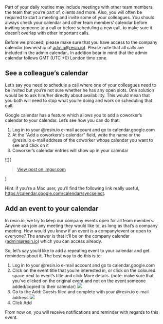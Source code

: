 Part of your daily routine may include meetings with other team members, the team that you’re part of, clients and more. Also, you will often be required to start a meeting and invite some of your colleagues. You should always check your calendar and other team members’ calendar before inviting someone to a call or before scheduling a new call, to make sure it doesn’t overlap with other important calls. 

Before we proceed, please make sure that you have access to the company calendar (ownership of admin@resin.io). Please note that all calls are included in the admin calendar.. In addition bear in mind that the admin calendar follows GMT (UTC +0) London time zone.

## See a colleague’s calendar
Let’s say you need to schedule a call where one of your colleagues need to be invited but you’re not sure whether he has any open slots. One solution would be to ask him/her directly about availability. This would mean that you both will need to stop what you’re doing and work on scheduling that call.

Google calendar has a feature which allows you to add a coworker’s calendar to your calendar. Let’s see how you can do that:

1. Log in to your @resin.io e-mail account and go to calendar.google.com
1. At the "Add a coworkers's calendar" field, write the name or the @resin.io e-mail address of the coworker whose calendar you want to see and click on it
1. Coworker’s calendar entries will show up in your calendar

![](<blockquote class="imgur-embed-pub" lang="en" data-id="MLeLPqj"><a href="//imgur.com/MLeLPqj">View post on imgur.com</a></blockquote><script async src="//s.imgur.com/min/embed.js" charset="utf-8"></script>)

Hint: if you’re a Mac user, you’ll find the following link really useful, https://calendar.google.com/calendar/syncselect.

## Add an event to your calendar
In resin.io, we try to keep our company events open for all team members. Anyone can join any meeting they would like to, as long as that’s a company meeting. How would you know if an event is a company/event or open to everyone? The answer is that it’ll be on the company calendar (admin@resin.io) which you can access already.

So, let’s say you’d like to add a repeating event to your calendar and get reminders about it. The best way to do this is to:

1. Log in to your @resin.io e-mail account and go to calendar.google.com
1. Click on the event title that you’re interested in, or click on the coloured space next to event’s title and click More details. (note: make sure that you've clicked on the original event and not on the event someone added/copied to their calendar)
![](https://lh5.googleusercontent.com/wktBAFzY7yu0rzd6hdzHcqQvq_aigunvMhM-Cl0A6YSqs9Ih7_XCYLD5jNQToqF11EWVDdKy1WbKutLLMWtzn61wiOj_sNVtFRemt9fWChzeW3cKORnjbnru0_RlWHrhjMmp4MyE)
1. Go to the Add: Guests filed and complete with your @resin.io e-mail address
![](https://lh4.googleusercontent.com/VL7BtEKT-hpoHnR417uXtFt9S75CxPSSruJTiZ-iiM8tnweDZXuZMLFPRBtp6cjSX-Y_mDWIEFjMto3nUq31HIv1WS63btTnzrK4bHTpywS_VUMsYiIYqvrBoaBwDSZt_E7GJkPT)
1. Click Add

From now on, you will receive notifications and reminder with regards to this event.

